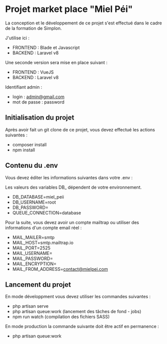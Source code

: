 # Projet market place "Miel Péi" 

La conception et le développement de ce projet s'est effectué dans le cadre de la formation de Simplon. 

J'utilise ici : 

- FRONTEND : Blade et Javascript
- BACKEND  : Laravel v8

Une seconde version sera mise en place suivant :

- FRONTEND : VueJS
- BACKEND  : Laravel v8

Identifiant admin : 
- login : admin@gmail.com
- mot de passe : password


## Initialisation du projet

Après avoir fait un git clone de ce projet, vous devez effectué les actions suivantes : 

- composer install
- npm install

## Contenu du .env

Vous devez éditer les informations suivantes dans votre .env :

Les valeurs des variables DB_ dépendent de votre environnement.

- DB_DATABASE=miel_peii
- DB_USERNAME=root
- DB_PASSWORD=
- QUEUE_CONNECTION=database

Pour la suite, vous devez avoir un compte mailtrap ou utiliser des informations d'un compte email réel :

- MAIL_MAILER=smtp
- MAIL_HOST=smtp.mailtrap.io
- MAIL_PORT=2525
- MAIL_USERNAME=
- MAIL_PASSWORD=
- MAIL_ENCRYPTION=
- MAIL_FROM_ADDRESS=contact@mielpei.com

## Lancement du projet 

En mode développment vous devez utiliser les commandes suivantes : 

- php artisan serve
- php artisan queue:work (lancement des tâches de fond - jobs)
- npm run watch (compilation des fichiers SASS)

En mode production la commande suivante doit être actif en permanence :

- php artisan queue:work
